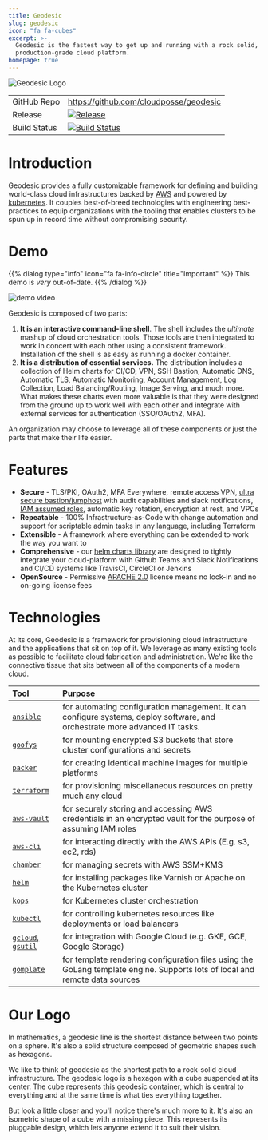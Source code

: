 ```yaml
---
title: Geodesic
slug: geodesic
icon: "fa fa-cubes"
excerpt: >-
  Geodesic is the fastest way to get up and running with a rock solid,
  production-grade cloud platform.
homepage: true
---
```


![Geodesic Logo](/assets/638d917-geodesic-small.png)

|              |                                                                                                                              |
|:-------------|:-----------------------------------------------------------------------------------------------------------------------------|
| GitHub Repo  | <https://github.com/cloudposse/geodesic>                                                                                     |
| Release      | [![Release](https://img.shields.io/github/release/cloudposse/geodesic.svg)](https://github.com/cloudposse/geodesic/releases) |
| Build Status | [![Build Status](https://travis-ci.org/cloudposse/geodesic.svg?branch=master)](https://travis-ci.org/cloudposse/geodesic)    |

# Introduction

Geodesic provides a fully customizable framework for defining and building world-class cloud infrastructures backed by [AWS](https://aws.amazon.com/) and powered by [kubernetes](https://kubernetes.io/). It couples best-of-breed technologies with engineering best-practices to equip organizations with the tooling that enables clusters to be spun up in record time without compromising security.

# Demo

{{% dialog type="info" icon="fa fa-info-circle" title="Important" %}} This demo is *very* out-of-date. {{% /dialog %}}

![demo video](https://media.giphy.com/media/26FmS6BRnPVPo2FDq/source.gif)

Geodesic is composed of two parts:

1. **It is an interactive command-line shell**. The shell includes the _ultimate_ mashup of cloud orchestration tools. Those tools are then integrated to work in concert with each other using a consistent framework. Installation of the shell is as easy as running a docker container.
2. **It is a distribution of essential services.** The distribution includes a collection of Helm charts for CI/CD, VPN, SSH Bastion, Automatic DNS, Automatic TLS, Automatic Monitoring, Account Management, Log Collection, Load Balancing/Routing, Image Serving, and much more. What makes these charts even more valuable is that they were designed from the ground up to work well with each other and integrate with external services for authentication (SSO/OAuth2, MFA).

An organization may choose to leverage all of these components or just the parts that make their life easier.

# Features

- **Secure** - TLS/PKI, OAuth2, MFA Everywhere, remote access VPN, [ultra secure bastion/jumphost](https://github.com/cloudposse/bastion) with audit capabilities and slack notifications, [IAM assumed roles](https://github.com/99designs/aws-vault/), automatic key rotation, encryption at rest, and VPCs
- **Repeatable** - 100% Infrastructure-as-Code with change automation and support for scriptable admin tasks in any language, including Terraform
- **Extensible** - A framework where everything can be extended to work the way you want to
- **Comprehensive** - our [helm charts library](https://github.com/cloudposse/charts) are designed to tightly integrate your cloud-platform with Github Teams and Slack Notifications and CI/CD systems like TravisCI, CircleCI or Jenkins
- **OpenSource** - Permissive [APACHE 2.0](https://github.com/cloudposse/geodesic/blob/master/LICENSE) license means no lock-in and no on-going license fees

# Technologies

At its core, Geodesic is a framework for provisioning cloud infrastructure and the applications that sit on top of it. We leverage as many existing tools as possible to facilitate cloud fabrication and administration. We're like the connective tissue that sits between all of the components of a modern cloud.

| Tool                                                                 | Purpose                                                                                                                     |
|:-------------------------------------------------------------------- |:--------------------------------------------------------------------------------------------------------------------------- |
| [`ansible`](http://docs.ansible.com/ansible/latest/index.html)       | for automating configuration management. It can configure systems, deploy software, and orchestrate more advanced IT tasks. |
| [`goofys`](https://github.com/kahing/goofys/)                        | for mounting encrypted S3 buckets that store cluster configurations and secrets                                             |
| [`packer`](https://github.com/hashicorp/packer/)                     | for creating identical machine images for multiple platforms                                                                |
| [`terraform`](https://github.com/hashicorp/terraform/)               | for provisioning miscellaneous resources on pretty much any cloud                                                           |
| [`aws-vault`](https://github.com/99designs/aws-vault)                | for securely storing and accessing AWS credentials in an encrypted vault for the purpose of assuming IAM roles              |
| [`aws-cli`](https://github.com/aws/aws-cli/)                         | for interacting directly with the AWS APIs (E.g. s3, ec2, rds)                                                              |
| [`chamber`](https://github.com/segmentio/chamber)                    | for managing secrets with AWS SSM+KMS                                                                                       |
| [`helm`](https://github.com/kubernetes/helm/)                        | for installing packages like Varnish or Apache on the Kubernetes cluster                                                    |
| [`kops`](https://github.com/kubernetes/kops/)                        | for Kubernetes cluster orchestration                                                                                        |
| [`kubectl`](https://kubernetes.io/docs/user-guide/kubectl-overview/) | for controlling kubernetes resources like deployments or load balancers                                                     |
| [`gcloud`, `gsutil`](https://cloud.google.com/sdk/)                  | for integration with Google Cloud (e.g. GKE, GCE, Google Storage)                                                           |
| [`gomplate`](https://github.com/hairyhenderson/gomplate/)            | for template rendering configuration files using the GoLang template engine. Supports lots of local and remote data sources |

# Our Logo

In mathematics, a geodesic line is the shortest distance between two points on a sphere. It's also a solid structure composed of geometric shapes such as hexagons.

We like to think of geodesic as the shortest path to a rock-solid cloud infrastructure. The geodesic logo is a hexagon with a cube suspended at its center. The cube represents this geodesic container, which is central to everything and at the same time is what ties everything together.

But look a little closer and you'll notice there's much more to it. It's also an isometric shape of a cube with a missing piece. This represents its pluggable design, which lets anyone extend it to suit their vision.
